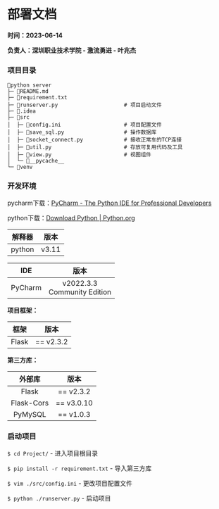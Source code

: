 # 部署文档
**时间：2023-06-14**

**负责人：深圳职业技术学院 - 激流勇进 - 叶兆杰**

### 项目目录

```
📁python server
├─ 📄README.md
├─ 📄requirement.txt
├─ 📄runserver.py                     # 项目启动文件
├─ 📁.idea
├─ 📁src
│  ├─ 📄config.ini                    # 项目配置文件
│  ├─ 📄save_sql.py                   # 操作数据库
│  ├─ 📄socket_connect.py             # 接收正常车的TCP连接
│  ├─ 📄util.py                       # 存放可复用代码及工具
│  ├─ 📄view.py                       # 视图组件
│  └─ 📁__pycache__
└─ 📁venv
```

### 开发环境
pycharm下载：[PyCharm - The Python IDE
for Professional Developers](https://www.jetbrains.com/pycharm/download/)

python下载：[Download Python | Python.org](https://www.python.org/downloads/)

| 解释器    |  版本   |
|--------|:-----:|
| python | v3.11 |

| IDE     |               版本                |
|---------|:-------------------------------:|
| PyCharm | v2022.3.3<br>Community Edition  |

**项目框架：**

| 框架    |    版本     |
|-------|:---------:|
| Flask | == v2.3.2 |

**第三方库：**

|     外部库      |     版本     |
|:------------:|:----------:|
|    Flask     | == v2.3.2  |
|  Flask-Cors  | == v3.0.10 |
|   PyMySQL    | == v1.0.3  |

### 启动项目

`$ cd Project/` - 进入项目根目录

`$ pip install -r requirement.txt` - 导入第三方库

`$ vim ./src/config.ini` - 更改项目配置文件

`$ python ./runserver.py` - 启动项目

